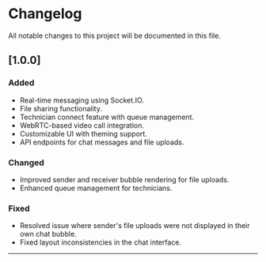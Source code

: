 # Changelog

All notable changes to this project will be documented in this file.

## [1.0.0]
### Added
- Real-time messaging using Socket.IO.
- File sharing functionality.
- Technician connect feature with queue management.
- WebRTC-based video call integration.
- Customizable UI with theming support.
- API endpoints for chat messages and file uploads.

### Changed
- Improved sender and receiver bubble rendering for file uploads.
- Enhanced queue management for technicians.

### Fixed
- Resolved issue where sender's file uploads were not displayed in their own chat bubble.
- Fixed layout inconsistencies in the chat interface.

---
